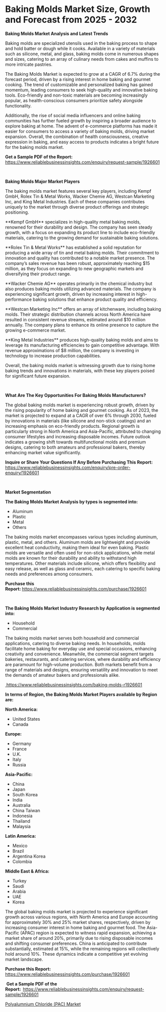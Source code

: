 <p><h1>Baking Molds Market Size, Growth and Forecast from 2025 - 2032</h1></p><p><strong>Baking Molds Market Analysis and Latest Trends</strong></p>
<p><p>Baking molds are specialized utensils used in the baking process to shape and hold batter or dough while it cooks. Available in a variety of materials such as silicone, metal, and glass, baking molds come in numerous shapes and sizes, catering to an array of culinary needs from cakes and muffins to more intricate pastries.</p><p>The Baking Molds Market is expected to grow at a CAGR of 6.7% during the forecast period, driven by a rising interest in home baking and gourmet cooking. The trend of customizable and personalized baking has gained momentum, leading consumers to seek high-quality and innovative baking tools. Eco-friendly and non-toxic materials are becoming increasingly popular, as health-conscious consumers prioritize safety alongside functionality. </p><p>Additionally, the rise of social media influencers and online baking communities has further fueled growth by inspiring a broader audience to explore baking at home. The advent of e-commerce platforms has made it easier for consumers to access a variety of baking molds, driving market expansion. Overall, the combination of health consciousness, creative expression in baking, and easy access to products indicates a bright future for the baking molds market.</p></p>
<p><strong>Get a Sample PDF of the Report:&nbsp;</strong> <a href="https://www.reliablebusinessinsights.com/enquiry/request-sample/1926601?utm_campaign=1873&utm_medium=2&utm_source=Github&utm_content=ia&utm_term=15012025&utm_id=baking-molds">https://www.reliablebusinessinsights.com/enquiry/request-sample/1926601</a></p>
<p>&nbsp;</p>
<p><strong>Baking Molds Major Market Players</strong></p>
<p><p>The baking molds market features several key players, including Kempf GmbH, Rolex Tin & Metal Works, Wacker Chemie AG, Westcan Marketing Inc, and King Metal Industries. Each of these companies contributes uniquely to the market through diverse product offerings and strategic positioning.</p><p>**Kempf GmbH** specializes in high-quality metal baking molds, renowned for their durability and design. The company has seen steady growth, with a focus on expanding its product line to include eco-friendly materials, catering to the growing demand for sustainable baking solutions.</p><p>**Rolex Tin & Metal Works** has established a solid reputation for producing a wide array of tin and metal baking molds. Their commitment to innovation and quality has contributed to a notable market presence. The company’s sales revenue has been robust, approximately reaching $15 million, as they focus on expanding to new geographic markets and diversifying their product range.</p><p>**Wacker Chemie AG** operates primarily in the chemical industry but also produces baking molds utilizing advanced materials. The company is experiencing significant growth, driven by increasing interest in high-performance baking solutions that enhance product quality and efficiency.</p><p>**Westcan Marketing Inc** offers an array of kitchenware, including baking molds. Their strategic distribution channels across North America have resulted in consistent revenue streams, estimated around $10 million annually. The company plans to enhance its online presence to capture the growing e-commerce market.</p><p>**King Metal Industries** produces high-quality baking molds and aims to leverage its manufacturing efficiencies to gain competitive advantage. With revenue approximations of $8 million, the company is investing in technology to increase production capabilities.</p><p>Overall, the baking molds market is witnessing growth due to rising home baking trends and innovations in materials, with these key players poised for significant future expansion.</p></p>
<p>&nbsp;</p>
<p><strong>What Are The Key Opportunities For Baking Molds Manufacturers?</strong></p>
<p><p>The global baking molds market is experiencing robust growth, driven by the rising popularity of home baking and gourmet cooking. As of 2023, the market is projected to expand at a CAGR of over 6% through 2030, fueled by innovations in materials (like silicone and non-stick coatings) and an increasing emphasis on eco-friendly products. Regional growth is particularly strong in North America and Asia-Pacific, attributed to changing consumer lifestyles and increasing disposable incomes. Future outlook indicates a growing shift towards multifunctional molds and premium designs, catering to both amateurs and professional bakers, thereby enhancing market value significantly.</p></p>
<p><strong>Inquire or Share Your Questions If Any Before Purchasing This Report:</strong> <a href="https://www.reliablebusinessinsights.com/enquiry/pre-order-enquiry/1926601?utm_campaign=1873&utm_medium=2&utm_source=Github&utm_content=ia&utm_term=15012025&utm_id=baking-molds">https://www.reliablebusinessinsights.com/enquiry/pre-order-enquiry/1926601</a></p>
<p>&nbsp;</p>
<p><strong>Market Segmentation</strong></p>
<p><strong>The Baking Molds Market Analysis by types is segmented into:</strong></p>
<p><ul><li>Aluminum</li><li>Plastic</li><li>Metal</li><li>Others</li></ul></p>
<p><p>The baking molds market encompasses various types including aluminum, plastic, metal, and others. Aluminum molds are lightweight and provide excellent heat conductivity, making them ideal for even baking. Plastic molds are versatile and often used for non-stick applications, while metal molds are known for their durability and ability to withstand high temperatures. Other materials include silicone, which offers flexibility and easy release, as well as glass and ceramic, each catering to specific baking needs and preferences among consumers.</p></p>
<p><strong>Purchase this Report:&nbsp;</strong><a href="https://www.reliablebusinessinsights.com/purchase/1926601?utm_campaign=1873&utm_medium=2&utm_source=Github&utm_content=ia&utm_term=15012025&utm_id=baking-molds">https://www.reliablebusinessinsights.com/purchase/1926601</a></p>
<p>&nbsp;</p>
<p><strong>The Baking Molds Market Industry Research by Application is segmented into:</strong></p>
<p><ul><li>Household</li><li>Commercial</li></ul></p>
<p><p>The baking molds market serves both household and commercial applications, catering to diverse baking needs. In households, molds facilitate home baking for everyday use and special occasions, enhancing creativity and convenience. Meanwhile, the commercial segment targets bakeries, restaurants, and catering services, where durability and efficiency are paramount for high-volume production. Both markets benefit from a range of materials and designs, ensuring versatility and innovation to meet the demands of amateur bakers and professionals alike.</p></p>
<p><a href="https://www.reliablebusinessinsights.com/baking-molds-r1926601?utm_campaign=1873&utm_medium=2&utm_source=Github&utm_content=ia&utm_term=15012025&utm_id=baking-molds">&nbsp;https://www.reliablebusinessinsights.com/baking-molds-r1926601</a></p>
<p><strong>In terms of Region, the Baking Molds Market Players available by Region are:</strong></p>
<p>
    <p> <strong> North America: </strong>
        <ul>
            <li>United States</li>
            <li>Canada</li>
        </ul>
        </p> 
    <p> <strong> Europe: </strong>
        <ul>
            <li>Germany</li>
            <li>France</li>
            <li>U.K.</li>
            <li>Italy</li>
            <li>Russia</li>
        </ul>
        </p> 
    <p> <strong> Asia-Pacific: </strong>
        <ul>
            <li>China</li>
            <li>Japan</li>
            <li>South Korea</li>
            <li>India</li>
            <li>Australia</li>
            <li>China Taiwan</li>
            <li>Indonesia</li>
            <li>Thailand</li>
            <li>Malaysia</li>
        </ul>
        </p> 
    <p> <strong> Latin America: </strong>
        <ul>
            <li>Mexico</li>
            <li>Brazil</li>
            <li>Argentina Korea</li>
            <li>Colombia</li>
        </ul>
        </p> 
    <p> <strong> Middle East & Africa: </strong>
        <ul>
            <li>Turkey</li>
            <li>Saudi</li>
            <li>Arabia</li>
            <li>UAE</li>
            <li>Korea</li>
        </ul>
    </p>
    </p>
<p><p>The global baking molds market is projected to experience significant growth across various regions, with North America and Europe accounting for approximately 30% and 25% market shares, respectively, driven by increasing consumer interest in home baking and gourmet food. The Asia-Pacific (APAC) region is expected to witness rapid expansion, achieving a market share of around 20%, primarily due to rising disposable incomes and shifting consumer preferences. China is anticipated to contribute substantially, estimated at 15%, while the remaining regions will collectively hold around 10%. These dynamics indicate a competitive yet evolving market landscape.</p></p>
<p><strong>Purchase this Report: </strong><a href="https://www.reliablebusinessinsights.com/purchase/1926601?utm_campaign=1873&utm_medium=2&utm_source=Github&utm_content=ia&utm_term=15012025&utm_id=baking-molds">https://www.reliablebusinessinsights.com/purchase/1926601</a></p>
<p>&nbsp;<strong>Get a Sample PDF of the Report:&nbsp;&nbsp;</strong><a href="https://www.reliablebusinessinsights.com/enquiry/request-sample/1926601?utm_campaign=1873&utm_medium=2&utm_source=Github&utm_content=ia&utm_term=15012025&utm_id=baking-molds">https://www.reliablebusinessinsights.com/enquiry/request-sample/1926601</a></p>
<p><strong></strong></p>
<p><p><a href="https://github.com/barnickclara79/Market-Research-Report-List-1/blob/main/polyalumnium-chloride-pac-market.md?utm_campaign=1873&utm_medium=2&utm_source=Github&utm_content=ia&utm_term=15012025&utm_id=baking-molds">Polyalumnium Chloride (PAC) Market</a></p></p>